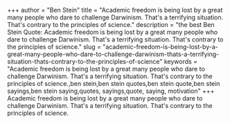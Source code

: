 +++
author = "Ben Stein"
title = "Academic freedom is being lost by a great many people who dare to challenge Darwinism. That's a terrifying situation. That's contrary to the principles of science."
description = "the best Ben Stein Quote: Academic freedom is being lost by a great many people who dare to challenge Darwinism. That's a terrifying situation. That's contrary to the principles of science."
slug = "academic-freedom-is-being-lost-by-a-great-many-people-who-dare-to-challenge-darwinism-thats-a-terrifying-situation-thats-contrary-to-the-principles-of-science"
keywords = "Academic freedom is being lost by a great many people who dare to challenge Darwinism. That's a terrifying situation. That's contrary to the principles of science.,ben stein,ben stein quotes,ben stein quote,ben stein sayings,ben stein saying,quotes, sayings,quote, saying, motivation"
+++
Academic freedom is being lost by a great many people who dare to challenge Darwinism. That's a terrifying situation. That's contrary to the principles of science.
